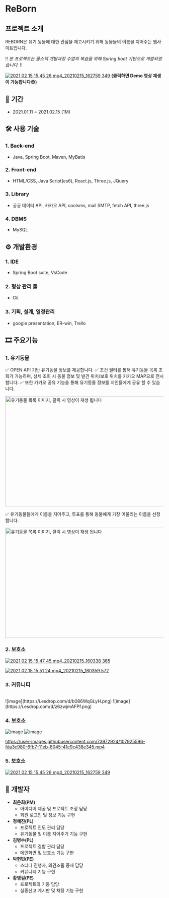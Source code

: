 # ReBorn

## 프로젝트 소개

REBORN은 유기 동물에 대한 관심을 재고시키기 위해 동물들의 이름을 지어주는 웹사이트입니다.

‼ <i>본 프로젝트는 풀스택 개발과정 수업의 복습을 위해 Spring boot 기반으로 개발되었습니다.</i> ‼


[![2021 02 15 15 45 26 mp4_20210215_162759 349](https://user-images.githubusercontent.com/74892930/107917181-d85c8e80-6faa-11eb-8817-a472245cdfe0.jpg)](https://user-images.githubusercontent.com/74892930/107915267-8a925700-6fa7-11eb-856a-1bb3c162a796.mp4)
<b>(클릭하면 Demo 영상 재생이 가능합니다😊)</b>


## 📆 기간 

 - 2021.01.11 ~ 2021.02.15 (1M)


## 🛠 사용 기술 

### 1. Back-end

  - Java, Spring Boot, Maven, MyBatis

### 2. Front-end

  - HTML/CSS, Java Script(es6), React.js, Three.js, JQuery

### 3. Library
 
  - 공공 데이터 API, 카카오 API, coolsms, mail SMTP, fetch API, three.js

 ### 4. DBMS

  - MySQL


## ⚙ 개발환경

 ### 1. IDE

  - Spring Boot suite, VsCode

 ### 2. 형상 관리 툴

  - Git

 ### 3. 기획, 설계, 일정관리
 
  - google presentation, ER-win, Trello



## 🎞 주요기능

### 1. 유기동물
  ✅ OPEN API 기반 유기동물 정보를 제공합니다. 
  ✅ 조건 필터를 통해 유기동물 목록 조회가 가능하며, 상세 조회 시 동물 정보 및 발견 위치/보호 위치를 카카오 MAP으로 전시합니다. 
  ✅ 또한 카카오 공유 기능을 통해 유기동물 정보를 지인들에게 공유 할 수 있습니다.

<a href="https://user-images.githubusercontent.com/67853050/107921833-730c9b80-6fb2-11eb-9db6-c8d029c06c25.mp4"><img src="https://user-images.githubusercontent.com/67853050/108490579-3c05f500-72e6-11eb-8bb3-358d52c570f6.jpg" width="750px" height="350px" alt="유기동물 목록 이미지, 클릭 시 영상이 재생 됩니다"/></a>

  ✅ 유기동물들에게 이름을 지어주고, 투표를 통해 동물에게 가장 어울리는 이름을 선정 합니다.

<a href="https://user-images.githubusercontent.com/67853050/108488174-6bffc900-72e3-11eb-866f-eab5cda8ab0c.mp4"><img src="https://user-images.githubusercontent.com/67853050/108490493-242e7100-72e6-11eb-9ccb-55bbbc22e6e5.jpg" width="750px" height="350px" alt="유기동물 목록 이미지, 클릭 시 영상이 재생 됩니다"/></a>



### 2. 보호소

[![2021 02 15 15 47 45 mp4_20210215_160338 365](https://user-images.githubusercontent.com/74892930/107915352-ab5aac80-6fa7-11eb-9356-b9b81396480e.jpg)](https://user-images.githubusercontent.com/74892930/107915269-8c5c1a80-6fa7-11eb-8d6f-ba56724806fb.mp4)

[![2021 02 15 15 51 24 mp4_20210215_160359 572](https://user-images.githubusercontent.com/74892930/107915353-ab5aac80-6fa7-11eb-9203-f41559210c68.jpg)](https://user-images.githubusercontent.com/74892930/107915271-8cf4b100-6fa7-11eb-81fe-75c949e986f5.mp4)

### 3. 커뮤니티
</br>
![image](https://i.esdrop.com/d/b086WqGLyH.png)
![image](https://i.esdrop.com/d/z6zwjmAFPf.png)


### 4. 보호소
![image](https://user-images.githubusercontent.com/73972924/107926036-8cb0e180-6fb8-11eb-8bc4-7be51cdea57b.png)
![image](https://user-images.githubusercontent.com/73972924/107926174-b538db80-6fb8-11eb-891c-9bafc84750dd.png)

https://user-images.githubusercontent.com/73972924/107925596-fda3c980-6fb7-11eb-8045-41c9c438e345.mp4


### 5. 보호소

[![2021 02 15 15 45 26 mp4_20210215_162759 349](https://user-images.githubusercontent.com/41726750/107926179-b66a0880-6fb8-11eb-8626-f70611e043d1.png)](https://user-images.githubusercontent.com/41726750/107925530-e9f86300-6fb7-11eb-902d-c78e93f45955.mp4)



## 🧑 개발자

- <b>최은희(PM)</b>
    - 아이디어 제공 및 프로젝트 조장 담당
    - 회원 로그인 및 정보 기능 구현
- <b>정혜진(PL)</b>
    - 프로젝트 진도 관리 담당
    - 유기동물 및 이름 지어주기 기능 구현
- <b>김병수(PL)</b>
    - 프로젝트 결함 관리 담당
    - 메인화면 및 보호소 기능 구현
- <b>박현민(PE)</b>
    - 스터디 진행자, 의견조율 중재 담당
    - 커뮤니티 기능 구현
- <b>황영걸(PE)</b>
    - 프로젝트의 기둥 담당
    - 실종신고 게시판 및 채팅 기능 구현



